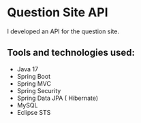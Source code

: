 # Question Site API
I developed an API for the question site.

## Tools and technologies used:
- Java 17
- Spring Boot
- Spring MVC
- Spring Security
- Spring Data JPA ( Hibernate)
- MySQL
- Eclipse STS


